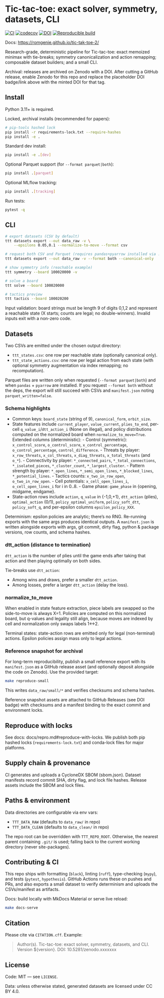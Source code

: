 # Tic-tac-toe: exact solver, symmetry, datasets, CLI

[![CI](https://github.com/romgenie/tic-tak-toe-2/actions/workflows/ci.yml/badge.svg)](https://github.com/romgenie/tic-tak-toe-2/actions/workflows/ci.yml)
[![codecov](https://codecov.io/gh/romgenie/tic-tak-toe-2/branch/main/graph/badge.svg)](https://codecov.io/gh/romgenie/tic-tak-toe-2)
[![DOI](https://zenodo.org/badge/DOI/10.5281/zenodo.0000000.svg)](https://doi.org/10.5281/zenodo.0000000)
[![Reproducible build](https://img.shields.io/badge/reproducible-locked-blue)](docs/repro.md#reproduce-with-locks)

Docs: <https://romgenie.github.io/tic-tak-toe-2/>

Research-grade, deterministic pipeline for Tic-tac-toe: exact memoized minimax with
tie-breaks; symmetry canonicalization and action remapping; composable dataset
builders; and a small CLI.

Archival: releases are archived on Zenodo with a DOI. After cutting a GitHub release, enable Zenodo for this repo and replace the placeholder DOI badge/link above with the minted DOI for that tag.

## Install

Python 3.11+ is required.

Locked, archival installs (recommended for papers):

```bash
# pip-tools hashed lock
pip install -r requirements-lock.txt --require-hashes
pip install -e .
```

Standard dev install:

```bash
pip install -e .[dev]
```

Optional Parquet support (for `--format parquet|both`):

```bash
pip install .[parquet]
```

Optional MLflow tracking:

```bash
pip install .[tracking]
```

Run tests:

```bash
pytest -q
```

## CLI

```bash
# export datasets (CSV by default)
ttt datasets export --out data_raw -v \
    --epsilons 0.05,0.1 --normalize-to-move --format csv

# request both CSV and Parquet (requires pandas+pyarrow installed via .[parquet])
ttt datasets export --out data_raw -v --format both --canonical-only

# show symmetry info (reachable example)
ttt symmetry --board 100020000 -v

# solve a board
ttt solve --board 100020000

# tactics preview
ttt tactics --board 100020200
```

Input validation: board strings must be length 9 of digits 0,1,2 and represent a
reachable state (X starts; counts are legal; no double-winners). Invalid inputs
exit with a non-zero code.

## Datasets

Two CSVs are emitted under the chosen output directory:

- `ttt_states.csv`: one row per reachable state (optionally canonical only).
- `ttt_state_actions.csv`: one row per legal action from each state (with optional
    symmetry augmentation via index remapping; no recomputation).

Parquet files are written only when requested (`--format parquet|both`) and when `pandas` + `pyarrow` are installed. If you request `--format both` without the deps, the export will still succeed with CSVs and `manifest.json` noting `parquet_written=false`.

### Schema highlights

- Common keys: `board_state` (string of 9), `canonical_form`, `orbit_size`.
- State features include `current_player`, `value_current`, `plies_to_end`,
    per-cell `q_value_i`/`dtt_action_i` (None on illegal), and policy distributions
    computed on the normalized board when `normalize_to_move=True`.
        Extended columns (deterministic):
        - Control (symmetric): `x_control_score`, `o_control_score`, `x_control_percentage`,
            `o_control_percentage`, `control_difference`.
        - Threats by player: `x_row_threats`, `x_col_threats`, `x_diag_threats`, `x_total_threats` (and `o_*`).
        - Connectivity by player: `*_connected_pairs`, `*_total_connections`, `*_isolated_pieces`,
            `*_cluster_count`, `*_largest_cluster`.
        - Pattern strength by player: `*_open_lines`, `*_semi_open_lines`, `*_blocked_lines`, `*_potential_lines`.
        - Tactics counts: `x_two_in_row_open`, `o_two_in_row_open`.
        - Cell potentials: `x_cell_open_lines_i`, `o_cell_open_lines_i` for i in 0..8.
        - Game phase: `game_phase` in {opening, midgame, endgame}.
- State-action rows include `action`, `q_value` in {-1,0,+1}, `dtt_action` (plies),
  `optimal_action` (0/1), `policy_optimal_uniform`, `policy_soft_dtt`,
  `policy_soft_q`, and per-epsilon columns `epsilon_policy_XXX`.

Determinism: epsilon policies are analytic; there’s no RNG. Re-running exports with
the same args produces identical outputs. A `manifest.json` is written alongside
exports with args, git commit, dirty flag, python & package versions, row counts, and schema hashes.

### dtt_action (distance to termination)

`dtt_action` is the number of plies until the game ends after taking that action
and then playing optimally on both sides.

Tie-breaks use `dtt_action`:

- Among wins and draws, prefer a smaller `dtt_action`.
- Among losses, prefer a larger `dtt_action` (delay the loss).

### normalize_to_move

When enabled in state feature extraction, piece labels are swapped so the
side-to-move is always X=1. Policies are computed on this normalized board, but
q-values and legality still align, because moves are indexed by cell and
normalization only swaps labels 1<->2.

Terminal states: state-action rows are emitted only for legal (non-terminal)
actions. Epsilon policies assign mass only to legal actions.

### Reference snapshot for archival

For long-term reproducibility, publish a small reference export with its `manifest.json` as a GitHub release asset (and optionally deposit alongside the code on Zenodo). Use the provided target:

```bash
make reproduce-small
```

This writes `data_raw/small/*` and verifies checksums and schema hashes.

Reference snapshot assets are attached to GitHub Releases (see DOI badge) with checksums and a manifest binding to the exact commit and environment locks.

## Reproduce with locks

See docs: docs/repro.md#reproduce-with-locks. We publish both pip hashed locks (`requirements-lock.txt`) and conda-lock files for major platforms.

## Supply chain & provenance

CI generates and uploads a CycloneDX SBOM (sbom.json). Dataset manifests record commit SHA, dirty flag, and lock file hashes. Release assets include the SBOM and lock files.

## Paths & environment

Data directories are configurable via env vars:

- `TTT_DATA_RAW` (defaults to `data_raw/` in repo)
- `TTT_DATA_CLEAN` (defaults to `data_clean/` in repo)

The repo root can be overridden with `TTT_REPO_ROOT`. Otherwise, the nearest
parent containing `.git/` is used; falling back to the current working directory (never site-packages).

## Contributing & CI

This repo ships with formatting (`black`), linting (`ruff`), type-checking (`mypy`),
and tests (`pytest`, `hypothesis`). GitHub Actions runs these on pushes and PRs, and also
exports a small dataset to verify determinism and uploads the CSVs/manifest as artifacts.

Docs: build locally with MkDocs Material or serve live reload:

```bash
make docs-serve
```

## Citation

Please cite via `CITATION.cff`. Example:

> Author(s). Tic-tac-toe: exact solver, symmetry, datasets, and CLI. Version ${version}. DOI: 10.5281/zenodo.xxxxxxx

## License

Code: MIT — see `LICENSE`.

Data: unless otherwise stated, generated datasets are licensed under CC BY 4.0.
